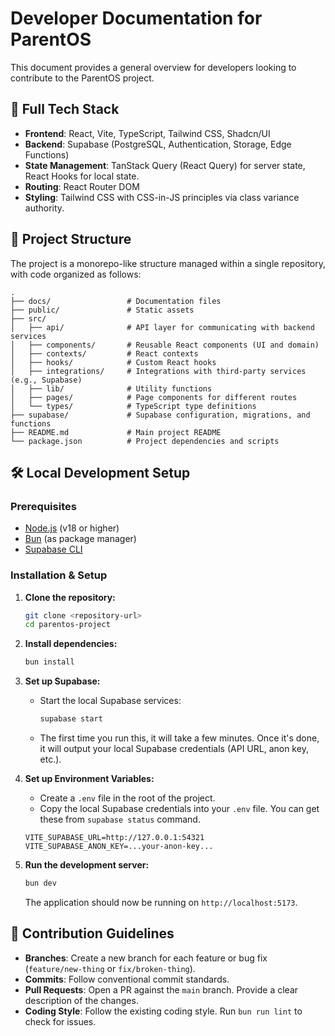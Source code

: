 
# Developer Documentation for ParentOS

This document provides a general overview for developers looking to contribute to the ParentOS project.

## 🤖 Full Tech Stack

- **Frontend**: React, Vite, TypeScript, Tailwind CSS, Shadcn/UI
- **Backend**: Supabase (PostgreSQL, Authentication, Storage, Edge Functions)
- **State Management**: TanStack Query (React Query) for server state, React Hooks for local state.
- **Routing**: React Router DOM
- **Styling**: Tailwind CSS with CSS-in-JS principles via class variance authority.

## 📁 Project Structure

The project is a monorepo-like structure managed within a single repository, with code organized as follows:

```
.
├── docs/                 # Documentation files
├── public/               # Static assets
├── src/
│   ├── api/              # API layer for communicating with backend services
│   ├── components/       # Reusable React components (UI and domain)
│   ├── contexts/         # React contexts
│   ├── hooks/            # Custom React hooks
│   ├── integrations/     # Integrations with third-party services (e.g., Supabase)
│   ├── lib/              # Utility functions
│   ├── pages/            # Page components for different routes
│   └── types/            # TypeScript type definitions
├── supabase/             # Supabase configuration, migrations, and functions
├── README.md             # Main project README
└── package.json          # Project dependencies and scripts
```

## 🛠️ Local Development Setup

### Prerequisites

- [Node.js](https://nodejs.org/) (v18 or higher)
- [Bun](https://bun.sh/) (as package manager)
- [Supabase CLI](https://supabase.com/docs/guides/cli)

### Installation & Setup

1.  **Clone the repository:**
    ```bash
    git clone <repository-url>
    cd parentos-project
    ```

2.  **Install dependencies:**
    ```bash
    bun install
    ```

3.  **Set up Supabase:**
    - Start the local Supabase services:
      ```bash
      supabase start
      ```
    - The first time you run this, it will take a few minutes. Once it's done, it will output your local Supabase credentials (API URL, anon key, etc.).

4.  **Set up Environment Variables:**
    - Create a `.env` file in the root of the project.
    - Copy the local Supabase credentials into your `.env` file. You can get these from `supabase status` command.
    ```env
    VITE_SUPABASE_URL=http://127.0.0.1:54321
    VITE_SUPABASE_ANON_KEY=...your-anon-key...
    ```

5.  **Run the development server:**
    ```bash
    bun dev
    ```
    The application should now be running on `http://localhost:5173`.

## 🤝 Contribution Guidelines

- **Branches**: Create a new branch for each feature or bug fix (`feature/new-thing` or `fix/broken-thing`).
- **Commits**: Follow conventional commit standards.
- **Pull Requests**: Open a PR against the `main` branch. Provide a clear description of the changes.
- **Coding Style**: Follow the existing coding style. Run `bun run lint` to check for issues.
